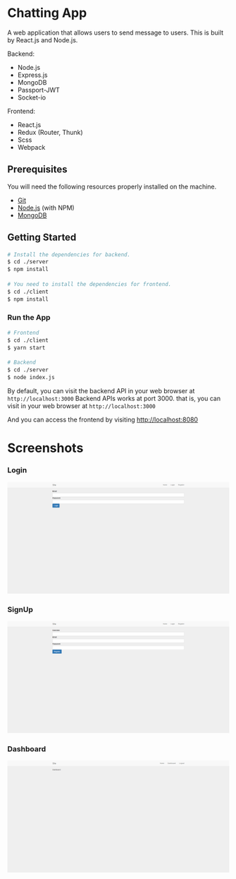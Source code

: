 # Chatting App

A web application that allows users to send message to users. This is built by React.js and Node.js.

Backend:

* Node.js
* Express.js
* MongoDB
* Passport-JWT
* Socket-io

Frontend:

* React.js
* Redux (Router, Thunk)
* Scss
* Webpack

## Prerequisites

You will need the following resources properly installed on the machine.

* [Git](https://git-scm.com)
* [Node.js](https://nodejs.org) (with NPM)
* [MongoDB](https://www.mongodb.com)

## Getting Started

```bash
# Install the dependencies for backend.
$ cd ./server
$ npm install

# You need to install the dependencies for frontend.
$ cd ./client
$ npm install
```

### Run the App

```bash
# Frontend
$ cd ./client
$ yarn start

# Backend
$ cd ./server
$ node index.js
```

By default, you can visit the backend API in your web browser at `http://localhost:3000`
Backend APIs works at port 3000. that is, you can visit in your web browser at `http://localhost:3000`

And you can access the frontend by visiting [http://localhost:8080](http://localhost:8080)

# Screenshots

### Login

![Login](/screens/login.png?raw=true)

### SignUp

![SignUp](/screens/signup.png?raw=true)

### Dashboard

![Dashboard](/screens/dashboard.png?raw=true)
